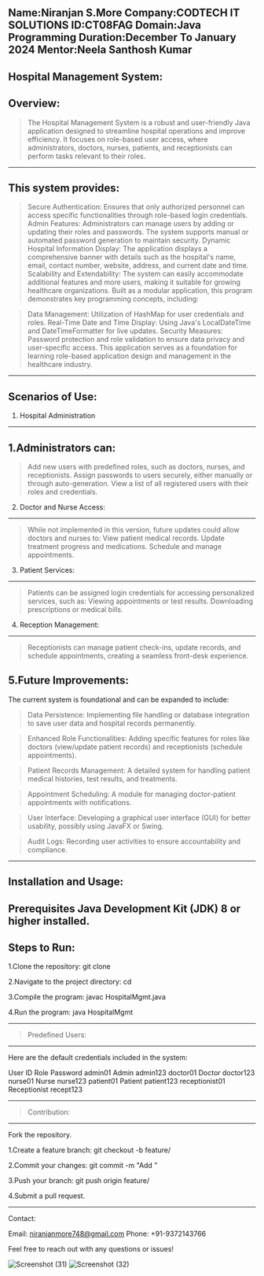 Name:Niranjan S.More 
Company:CODTECH IT SOLUTIONS 
ID:CT08FAG 
Domain:Java Programming 
Duration:December To January 2024 
Mentor:Neela Santhosh Kumar
-------------------------------------------------------------------------------------------------------------------------------------------------------------------------------------------------------------------------------------------------------------------------------------------------------------------------------------------------
Hospital Management System:
---------------------------------------------------

Overview:
----------------
>The Hospital Management System is a robust and user-friendly Java application designed to streamline hospital operations and improve efficiency. 
>It focuses on role-based user access, where administrators, doctors, nurses, patients, and receptionists can perform tasks relevant to their roles.
-------------------------------------------------------------------------------------------------------------------------------------------------------------------------------------------------------------------------------------------------------------------------------------------------------------------------------------------------

This system provides:
------------------------------------

>Secure Authentication: Ensures that only authorized personnel can access specific functionalities through role-based login credentials.
>Admin Features: Administrators can manage users by adding or updating their roles and passwords. The system supports manual or automated password generation to maintain security.
>Dynamic Hospital Information Display: The application displays a comprehensive banner with details such as the hospital's name, email, contact number, website, address, and current date and time.
>Scalability and Extendability: The system can easily accommodate additional features and more users, making it suitable for growing healthcare organizations.
>Built as a modular application, this program demonstrates key programming concepts, including:

>Data Management: Utilization of HashMap for user credentials and roles.
>Real-Time Date and Time Display: Using Java's LocalDateTime and DateTimeFormatter for live updates.
>Security Measures: Password protection and role validation to ensure data privacy and user-specific access.
>This application serves as a foundation for learning role-based application design and management in the healthcare industry.
-------------------------------------------------------------------------------------------------------------------------------------------------------------------------------------------------------------------------------------------------------------------------------------------------------------------------------------------------
Scenarios of Use:
----------------------------
1. Hospital Administration
--------------------------------------------
1.Administrators can:
-----------------------------------
>Add new users with predefined roles, such as doctors, nurses, and receptionists.
>Assign passwords to users securely, either manually or through auto-generation.
>View a list of all registered users with their roles and credentials.

2. Doctor and Nurse Access:
-----------------------------------------------
>While not implemented in this version, future updates could allow doctors and nurses to:
>View patient medical records.
>Update treatment progress and medications.
>Schedule and manage appointments.

3. Patient Services:
---------------------------------
>Patients can be assigned login credentials for accessing personalized services, such as:
>Viewing appointments or test results.
>Downloading prescriptions or medical bills.

4. Reception Management:
--------------------------------------------
>Receptionists can manage patient check-ins, update records, and schedule appointments, creating a seamless front-desk experience.

5.Future Improvements:
-----------------------------------------
The current system is foundational and can be expanded to include:

>Data Persistence:
Implementing file handling or database integration to save user data and hospital records permanently.

>Enhanced Role Functionalities:
Adding specific features for roles like doctors (view/update patient records) and receptionists (schedule appointments).

>Patient Records Management:
A detailed system for handling patient medical histories, test results, and treatments.

>Appointment Scheduling:
A module for managing doctor-patient appointments with notifications.

>User Interface:
Developing a graphical user interface (GUI) for better usability, possibly using JavaFX or Swing.

>Audit Logs:
Recording user activities to ensure accountability and compliance.

-------------------------------------------------------------------------------------------------------------------------------------------------------------------------------------------------------------------------------------------------------------------------------------------------------------------------------------------------
Installation and Usage:
--------------------------------------
Prerequisites
Java Development Kit (JDK) 8 or higher installed.
-------------------------------------------------------------------------------------------------------------------------------------------------------------------------------------------------------------------------------------------------------------------------------------------------------------------------------------------------
Steps to Run:
----------------------
1.Clone the repository:
git clone <repository-url>

2.Navigate to the project directory:
cd <project-directory>

3.Compile the program:
javac HospitalMgmt.java

4.Run the program:
java HospitalMgmt

-------------------------------------------------------------------------------------------------------------------------------------------------------------------------------------------------------------------------------------------------------------------------------------------------------------------------------------------------
>Predefined Users:
---------------------------------
Here are the default credentials included in the system:

User ID	Role	Password
admin01	Admin	admin123
doctor01	Doctor	doctor123
nurse01	Nurse	nurse123
patient01	Patient	patient123
receptionist01	Receptionist	recept123

-------------------------------------------------------------------------------------------------------------------------------------------------------------------------------------------------------------------------------------------------------------------------------------------------------------------------------------------------
>Contribution:
-------------------------
Fork the repository.

1.Create a feature branch:
git checkout -b feature/<feature-name>

2.Commit your changes:
git commit -m "Add <feature-name>"

3.Push your branch:
git push origin feature/<feature-name>

4.Submit a pull request.

-------------------------------------------------------------------------------------------------------------------------------------------------------------------------------------------------------------------------------------------------------------------------------------------------------------------------------------------------
Contact:

Email: niranjanmore748@gmail.com
Phone: +91-9372143766

Feel free to reach out with any questions or issues!

![Screenshot (31)](https://github.com/user-attachments/assets/acdbf807-574a-4e91-a83f-6286511a73d3)
![Screenshot (32)](https://github.com/user-attachments/assets/2fab0a0b-743d-4155-872f-a0a8f55cf6c4)














